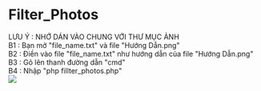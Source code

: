 # Filter_Photos
LƯU Ý : NHỚ DÁN VÀO CHUNG VỚI THƯ MỤC ẢNH<br/>
B1 : Bạn mở "file_name.txt" và file "Hướng Dẫn.png"<br/>
B2 : Điền vào file "file_name.txt" như hướng dẫn của file "Hướng Dẫn.png"<br/>
B3 : Gõ lên thanh đường dẫn "cmd"<br/>
B4 : Nhập "php fillter_photos.php"<br/>
![](https://github.com/ntd1683/Filter_Photos/blob/main/File%20n%C3%A0y%20kh%C3%B4ng%20c%C3%B3%20g%C3%AC%20c%E1%BA%A3%20%C4%91%E1%BB%ABng%20xem/zWm.gif)
